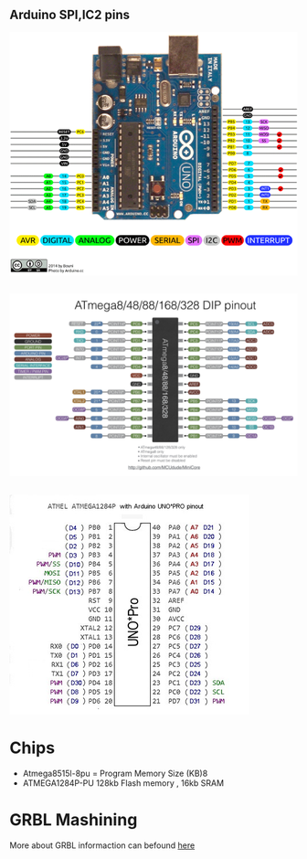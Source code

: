 ## Arduino SPI,IC2 pins ##
![arduino-spec-IO](https://github.com/Code-Forge-Lab/Arduino/blob/master/arduino%20library/lib/Arduino-Uno-Pin-Diagram.png)
## ##
![arduino-spec-IO](https://github.com/Code-Forge-Lab/Arduino/blob/master/arduino%20library/lib/ATmega328P-PU-PIN-Diagram-connection-configration.jpg)
## ##
![arduino-spec-IO](https://github.com/Code-Forge-Lab/Arduino/blob/master/arduino%20library/lib/arduino-1284-unopro-pinout.jpg)
# Chips #
- Atmega8515l-8pu = Program Memory Size (KB)8
- ATMEGA1284P-PU 128kb Flash memory , 16kb SRAM
# GRBL Mashining #
More  about GRBL informaction can befound [here](https://arduinoboardproject.com/en/how-to-install-grbl-on-arduino-uno-with-the-arduino-ide-software/)

